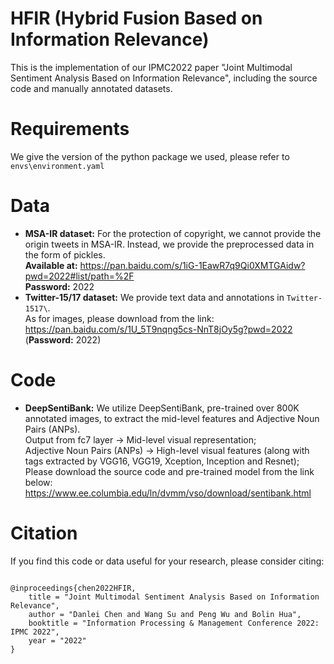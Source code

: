 # HFIR (Hybrid Fusion Based on Information Relevance)
This is the implementation of our IPMC2022 paper "Joint Multimodal Sentiment Analysis Based on Information Relevance", including the source code and manually annotated datasets.
# Requirements
We give the version of the python package we used, please refer to `envs\environment.yaml`
# Data
- **MSA-IR dataset:** For the protection of copyright, we cannot provide the origin tweets in MSA-IR. Instead, we provide the preprocessed data in the form of pickles.  
  **Available at:** https://pan.baidu.com/s/1iG-1EawR7q9Qi0XMTGAidw?pwd=2022#list/path=%2F  
  **Password:** 2022  
- **Twitter-15/17 dataset:** We provide text data and annotations in `Twitter-1517\`.   
                             As for images, please download from the link: https://pan.baidu.com/s/1U_5T9nqng5cs-NnT8jOy5g?pwd=2022 (**Password:** 2022)
# Code
- **DeepSentiBank:** We utilize DeepSentiBank, pre-trained over 800K annotated images, to extract the mid-level features and Adjective Noun Pairs (ANPs).   
                     Output from fc7 layer -> Mid-level visual representation;  
                     Adjective Noun Pairs (ANPs) -> High-level visual features (along with tags extracted by VGG16, VGG19, Xception, Inception and Resnet);    
                     Please download the source code and pre-trained model from the link below: https://www.ee.columbia.edu/ln/dvmm/vso/download/sentibank.html  


# Citation
If you find this code or data useful for your research, please consider citing:

```

@inproceedings{chen2022HFIR,
    title = "Joint Multimodal Sentiment Analysis Based on Information Relevance",
    author = "Danlei Chen and Wang Su and Peng Wu and Bolin Hua",
    booktitle = "Information Processing & Management Conference 2022: IPMC 2022",
    year = "2022"
}

